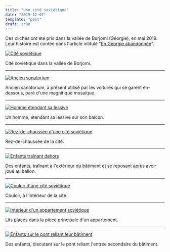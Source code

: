 ```yaml
---
title: "Une cité soviétique"
date: "2019-12-07"
template: "post"
draft: true
---
```


Ces clichés ont été pris dans la vallée de Borjomi (Géorgie), en mai 2019. Leur histoire est contée dans l'article intitulé "[En Géorgie abandonnée](https://anothervyou.world/fr/en-georgie-abandonnee/)".

[![Cité soviétique](https://anothervyou.world/wp-content/uploads/2019/12/DSC_1854.jpg)](https://anothervyou.world/wp-content/uploads/2019/12/DSC_1854.jpg)

Cité soviétique dans la vallée de Borjomi.

* * *

[![Ancien sanatorium](https://anothervyou.world/wp-content/uploads/2019/12/DSC_1856-scaled.jpg)](https://anothervyou.world/wp-content/uploads/2019/12/DSC_1856-scaled.jpg)

Ancien sanatorium, à présent utilisé par les voitures qui se garent en-dessous, paré d'une magnifique mosaïque.

* * *

[![Homme étendant sa lessive](https://anothervyou.world/wp-content/uploads/2019/12/DSC_1901.jpg)](https://anothervyou.world/wp-content/uploads/2019/12/DSC_1901.jpg)

Un homme, étendant sa lessive sur son balcon.

* * *

[![Rez-de-chaussée d'une cité soviétique](https://anothervyou.world/wp-content/uploads/2019/12/DSC_1878-scaled.jpg)](https://anothervyou.world/wp-content/uploads/2019/12/DSC_1878-scaled.jpg)

Rez-de-chaussée de la cité.

* * *

[![Enfants traînant dehors](https://anothervyou.world/wp-content/uploads/2019/12/DSC_1900.jpg)](https://anothervyou.world/wp-content/uploads/2019/12/DSC_1900.jpg)

Des enfants, traînant à l'extérieur du bâtiment et se reposant après avoir joué au ballon.

* * *

[![Couloir d'une cité soviétique](https://anothervyou.world/wp-content/uploads/2019/12/DSC_1871-scaled.jpg)](https://anothervyou.world/wp-content/uploads/2019/12/DSC_1871-scaled.jpg)

Couloir, à l'intérieur de la cité.

* * *

[![Intérieur d'un appartement soviétique](https://anothervyou.world/wp-content/uploads/2019/12/DSC_1858-scaled.jpg)](https://anothervyou.world/wp-content/uploads/2019/12/DSC_1858-scaled.jpg)

Lits placés dans la pièce principale d'un appartement.

* * *

[![Enfants sur le pont reliant leur bâtiment](https://anothervyou.world/wp-content/uploads/2019/12/DSC_1873-scaled.jpg)](https://anothervyou.world/wp-content/uploads/2019/12/DSC_1873-scaled.jpg)

Des enfants, discutant sur le pont reliant l'entrée secondaire du bâtiment.
